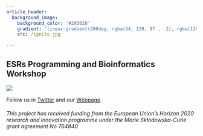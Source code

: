 ```yaml
---
article_header:
  background_image:
    background_color: '#203028'
    gradient: 'linear-gradient(200deg, rgba(34, 139, 87 , .2), rgba(139, 34, 139, .8))'
    src: /ignite.jpg
    
---
```


## ESRs Programming and Bioinformatics Workshop 

 ![](https://i.imgur.com/KMVYY8O.png)   
 
 
Follow us in [Twitter](https://twitter.com/itn_ignite) and our [Webpage](http://www.itn-ignite.eu/). 

###### This project has received funding from the European Union’s Horizon 2020 research and innovation programme under the Marie Skłodowska-Curie grant agreement No 764840

